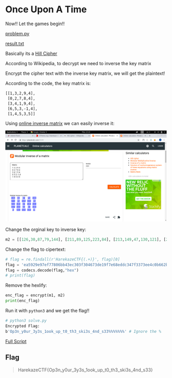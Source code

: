 # Once Upon A Time

Now!! Let the games begin!!

[problem.py](problem.py)

[result.txt](result.txt)

Basically its a [Hill Cipher](https://en.wikipedia.org/wiki/Hill_cipher)

According to Wikipedia, to decrypt we need to inverse the key matrix

Encrypt the cipher text with the inverse key matrix, we will get the plaintext!

According to the code, the key matrix is:
```
[[1,3,2,9,4], 
 [0,2,7,8,4], 
 [3,4,1,9,4], 
 [6,5,3,-1,4], 
 [1,4,5,3,5]]
```
Using [online inverse matrix](https://planetcalc.com/3324/) we can easily inverse it:

![screenshot](Screenshot.png)

Change the orginal key to inverse key:
```python
m2 = [[126,30,87,79,144], [211,89,125,223,84], [213,149,47,130,121], [227,123,23,97,126], [9,202,123,220,59]]
```
Change the flag to cipertext:
```python
# flag = re.findall(r'HarekazeCTF{(.+)}', flag)[0]
flag = 'ea5929e97ef77806bb43ec303f304673de19f7e68eddc347f3373ee4c0b662bc37764f74cbb8bb9219e7b5dbc59ca4a42018'
flag = codecs.decode(flag,"hex")
# print(flag)
```
Remove the hexlify:
```python
enc_flag = encrypt(m1, m2)
print(enc_flag)
```
Run it with `python3` and we get the flag!!
```bash
# python3 solve.py 
Encrypted Flag:
b'Op3n_y0ur_3y3s_1ook_up_t0_th3_ski3s_4nd_s33%%%%%%%' # Ignore the %
```

[Full Script](solve.py)

## Flag
> HarekazeCTF{Op3n_y0ur_3y3s_1ook_up_t0_th3_ski3s_4nd_s33}